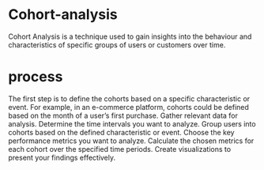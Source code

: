 # Cohort-analysis
Cohort Analysis is a technique used to gain insights into the behaviour and characteristics of specific groups of users or customers over time.
# process
The first step is to define the cohorts based on a specific characteristic or event. For example, in an e-commerce platform, cohorts could be defined based on the month of a user’s first purchase.
Gather relevant data for analysis.
Determine the time intervals you want to analyze.
 Group users into cohorts based on the defined characteristic or event.
Choose the key performance metrics you want to analyze.
Calculate the chosen metrics for each cohort over the specified time periods.
Create visualizations to present your findings effectively.
